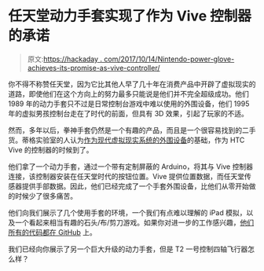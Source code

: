 # 任天堂动力手套实现了作为 Vive 控制器的承诺

> 原文:[https://hackaday . com/2017/10/14/Nintendo-power-glove-achieves-its-promise-as-vive-controller/](https://hackaday.com/2017/10/14/nintendo-power-glove-achieves-its-promise-as-vive-controller/)

你不得不称赞任天堂，因为它比其他人早了几十年在消费产品中开辟了虚拟现实的道路，即使他们在这个方向上的努力最多只能说是他们并不完全超级成功。他们 1989 年的动力手套只不过是日常控制台游戏中难以使用的外围设备，他们 1995 年的虚拟男孩控制台走在了时代的前面，但具有 3D 效果，引起了玩家的不适。

然而，多年以后，拳神手套仍然是一个有趣的产品，而且是一个很容易找到的二手货。蒂格实验室的人认为[作为现代虚拟现实系统的外围设备](https://medium.com/teague-labs/nintendo-power-glove-for-vr-b8beea1449e4)的基础，作为 HTC Vive 的控制器的时候到了。

他们拿了一个动力手套，通过一个带有定制屏蔽的 Arduino，将其与 Vive 控制器连接，该控制器安装在任天堂时代的按钮位置。Vive 提供位置数据，而任天堂传感器提供手部数据。因此，他们已经完成了一个手套外围设备，比他们从零开始做的时候少了很多痛苦。

他们向我们展示了几个使用手套的环境，一个我们有点难以理解的 iPad 模拟，以及一个看起来相当有趣的石头/布/剪刀游戏。如果你对进一步的工作感兴趣，[他们所有的代码都在 GitHub](https://github.com/flxhbck/powergloveVR) 上。

我们已经向你展示了另一个巨大升级的动力手套，但是 T2 一号控制四轴飞行器怎么样？